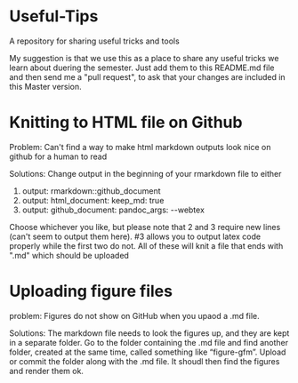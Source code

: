# Useful-Tips
A repository for sharing useful tricks and tools

My suggestion is that we use this as a place to share any useful tricks we learn about duering the semester. Just add them to this README.md file and then send me a "pull request", to ask that your changes are included in this Master version.


# Knitting to HTML file on Github
Problem: Can't find a way to make html markdown outputs look nice on github for a human to read

Solutions:
Change output in the beginning of your rmarkdown file to either
1. output: rmarkdown::github_document
2. output: 
  html_document:
    keep_md: true
3. output: 
  github_document:
    pandoc_args: --webtex
    
Choose whichever you like, but please note that 2 and 3 require new lines (can't seem to output them here). #3 allows you to output latex code properly while the first two do not. All of these will knit a file that ends with ".md" which should be uploaded

# Uploading figure files
problem: Figures do not show on GitHub when you upaod a .md file.

Solutions: The markdown file needs to look the figures up, and they are kept in a separate folder. Go to the folder containing the .md file and find another folder, created at the same time, called something like “figure-gfm”. Upload or commit the folder along with the .md file. It shoudl then find the figures and render them ok.

